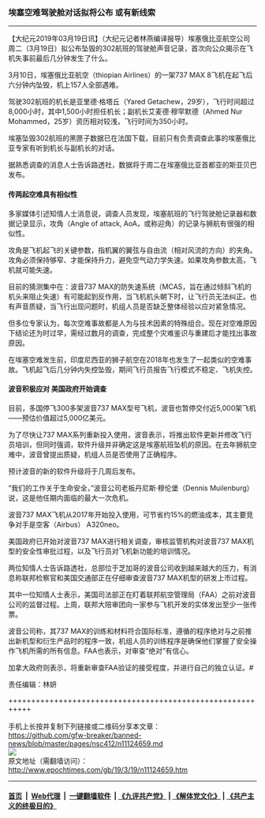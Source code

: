 ### 埃塞空难驾驶舱对话拟将公布 或有新线索
------------------------

<p>
 【大纪元2019年03月19日讯】（大纪元记者林燕编译报导）埃塞俄比亚航空公司周二（3月19日）拟公布坠毁的302航班的驾驶舱声音记录，首次向公众揭示在飞机失事前最后几分钟发生了什么。
</p>
<p>
 3月10日，埃塞俄比亚航空（thiopian Airlines）的一架737 MAX 8飞机在起飞后六分钟内坠毁，机上157人全部遇难。
</p>
<p>
 驾驶302航班的机长是亚里德·格塔丘（Yared Getachew，29岁），飞行时间超过8,000小时，其中1,500小时担任机长；副机长艾麦德·穆罕默德（Ahmed Nur Mohammed，25岁）资历相对较浅，飞行时间为350小时。
</p>
<p>
 埃塞坠毁302航班的黑匣子数据已在法国下载，目前只有负责调查此事的埃塞俄比亚专家有听到机长与副机长的对话。
</p>
<p>
 据熟悉调查的消息人士告诉路透社，数据将于周二在埃塞俄比亚首都亚的斯亚贝巴发布。
</p>
<h4>
 传两起空难具有相似性
</h4>
<p>
 多家媒体引述知情人士消息说，调查人员发现，埃塞航班的飞行驾驶舱记录器和数据记录显示，攻角（Angle of attack, AoA，或称迎角）的记录与狮航有很强的相似性。
</p>
<p>
 攻角是飞机起飞的关键参数，指机翼的翼弦与自由流（相对风流的方向）的夹角。攻角必须保持够窄、才能保持升力，避免空气动力学失速。如果攻角参数太高，飞机就可能失速。
</p>
<p>
 目前的猜测集中在：波音737 MAX的防失速系统（MCAS，旨在通过倾斜飞机的机头来阻止失速）有可能起到反作用，当飞机机头朝下时，让飞行员无法纠正。也有声音质疑，当飞行出现问题时，机组人员是否缺乏整体经验以应对紧急情况。
</p>
<p>
 但多位专家认为，每次空难事故都是人为与技术因素的特殊组合。现在对空难原因下结论还为时过早，需经过数月的调查，完成整个灾难鉴识与重建后才能找出事故原因。
</p>
<p>
 在埃塞空难发生前，印度尼西亚的狮子航空在2018年也发生了一起类似的空难事故。飞机起飞后几分钟内失控坠毁，期间飞行员报告飞行模式不稳定、飞机失控。
</p>
<h4>
 波音积极应对 美国政府开始调查
</h4>
<p>
 目前，多国停飞300多架波音737 MAX型号飞机，波音也暂停交付近5,000架飞机——预估价值超过5,000亿美元。
</p>
<p>
 为了尽快让737 MAX系列重新投入使用，波音表示，将推出软件更新并修改飞行员培训，但同时强调，软件升级并非确定这是埃塞航班坠机的原因。在去年狮航空难中，波音曾提出质疑，机组人员是否使用了正确程序。
</p>
<p>
 预计波音的新的软件升级将于几周后发布。
</p>
<p>
 “我们的工作关于生命安全，”波音公司老板丹尼斯·穆伦堡（Dennis Muilenburg）说，这是他任期内面临的最大一次危机。
</p>
<p>
 波音737 MAX飞机从2017年开始投入使用，可节省约15%的燃油成本，其主要竞争对手是空客（Airbus） A320neo。
</p>
<p>
 美国政府已开始对波音737 MAX进行相关调查，审核监管机构对波音737 MAX机型的安全性审批过程，以及飞行员对飞机新功能的培训情况。
</p>
<p>
 两位知情人士告诉路透社，总部位于芝加哥的波音公司收到越来越大的压力，有消息称联邦检察官和美国交通部正在仔细审查波音737 MAX机型的研发上市过程。
</p>
<p>
 其中一位知情人士表示，美国司法部正在盯着联邦航空管理局（FAA）之前对波音公司的监督过程。上周，联邦大陪审团向一家参与飞机开发的实体发出至少一张传票。
</p>
<p>
 波音公司称，其737 MAX的训练和材料符合国际标准，遵循的程序绝对与之前推出新机型和衍生产品时的程序一致，机组人员的训练程序是确保他们掌握了安全操作飞机所需的所有信息。FAA也表示，对审查“绝对”有信心。
</p>
<p>
 加拿大政府则表示，将重新审查FAA验证的接受程度，并进行自己的独立认证。#
</p>
<p>
 责任编辑：林妍
</p>

+++++++++++++++++++++++++++++++++++++++++++++++++++++++++++<br/><br/>
手机上长按并复制下列链接或二维码分享本文章：<br/>
https://github.com/gfw-breaker/banned-news/blob/master/pages/nsc412/n11124659.md <br/>
<a href='https://github.com/gfw-breaker/banned-news/blob/master/pages/nsc412/n11124659.md'><img src='https://github.com/gfw-breaker/banned-news/blob/master/pages/nsc412/n11124659.md.png'/></a> <br/>
原文地址（需翻墙访问）：http://www.epochtimes.com/gb/19/3/19/n11124659.htm


------------------------
#### [首页](https://github.com/gfw-breaker/banned-news/blob/master/README.md) &nbsp;|&nbsp; [Web代理](https://github.com/labour-camp/helloworld) &nbsp;|&nbsp; [一键翻墙软件](https://github.com/gfw-breaker/nogfw/blob/master/README.md) &nbsp;| [《九评共产党》](https://github.com/gfw-breaker/9ping.md/blob/master/README.md#九评之一评共产党是什么) | [《解体党文化》](https://github.com/gfw-breaker/jtdwh.md/blob/master/README.md) | [《共产主义的终极目的》](https://github.com/gfw-breaker/gczydzjmd.md/blob/master/README.md)

